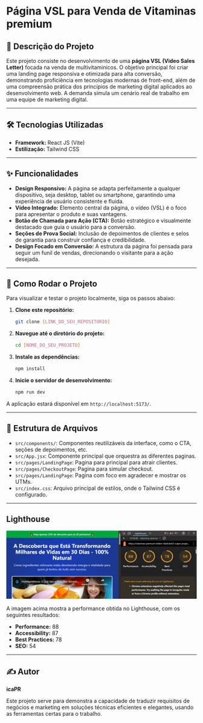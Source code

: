 # Página VSL para Venda de Vitaminas premium

## 📜 Descrição do Projeto

Este projeto consiste no desenvolvimento de uma **página VSL (Video Sales Letter)** focada na venda de multivitaminicos. O objetivo principal foi criar uma landing page responsiva e otimizada para alta conversão, demonstrando proficiência em tecnologias modernas de front-end, além de uma compreensão prática dos princípios de marketing digital aplicados ao desenvolvimento web. A demanda simula um cenário real de trabalho em uma equipe de marketing digital.

---

## 🛠️ Tecnologias Utilizadas

- **Framework:** React JS (Vite)
- **Estilização:** Tailwind CSS

---

## ✨ Funcionalidades

- **Design Responsivo:** A página se adapta perfeitamente a qualquer dispositivo, seja desktop, tablet ou smartphone, garantindo uma experiência de usuário consistente e fluida.
- **Vídeo Integrado:** Elemento central da página, o vídeo (VSL) é o foco para apresentar o produto e suas vantagens.
- **Botão de Chamada para Ação (CTA):** Botão estratégico e visualmente destacado que guia o usuário para a conversão.
- **Seções de Prova Social:** Inclusão de depoimentos de clientes e selos de garantia para construir confiança e credibilidade.
- **Design Focado em Conversão:** A estrutura da página foi pensada para seguir um funil de vendas, direcionando o visitante para a ação desejada.

---

## 🚀 Como Rodar o Projeto

Para visualizar e testar o projeto localmente, siga os passos abaixo:

1.  **Clone este repositório:**

    ```bash
    git clone [LINK_DO_SEU_REPOSITORIO]
    ```

2.  **Navegue até o diretório do projeto:**

    ```bash
    cd [NOME_DO_SEU_PROJETO]
    ```

3.  **Instale as dependências:**

    ```bash
    npm install
    ```

4.  **Inicie o servidor de desenvolvimento:**
    ```bash
    npm run dev
    ```

A aplicação estará disponível em `http://localhost:5173/`.

---

## 📂 Estrutura de Arquivos

- `src/components/`: Componentes reutilizáveis da interface, como o CTA, seções de depoimentos, etc.
- `src/App.jsx`: Componente principal que orquestra as diferentes paginas.
- `src/pages/LandingPage`: Pagina para principal para atrair clientes.
- `src/pages/CheckoutPage`: Pagina para simular checkout.
- `src/pages/LandingPage`: Pagina com foco em agradecer e mostrar os UTMs.
- `src/index.css`: Arquivo principal de estilos, onde o Tailwind CSS é configurado.

---

## Lighthouse

![Lighthouse Performance](./public/lighthouse.png)

A imagem acima mostra a performance obtida no Lighthouse, com os seguintes resultados:

- **Performance:** 88
- **Accessibility:** 87
- **Best Practices:** 78
- **SEO:** 54

---

## ✍️ Autor

**icaPR**

Este projeto serve para demonstra a capacidade de traduzir requisitos de negócios e marketing em soluções técnicas eficientes e elegantes, usando as ferramentas certas para o trabalho.
